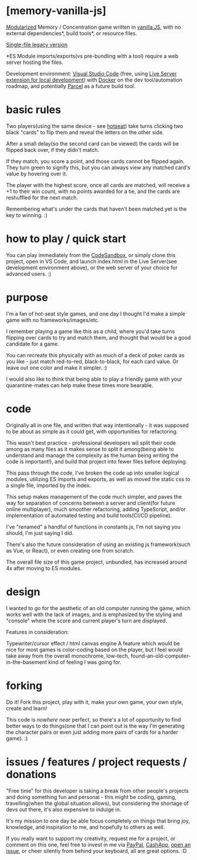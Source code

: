 # [memory-vanilla-js]
[Modularized](https://codesandbox.io/s/memory-vanilla-js-es-module-qft3o) Memory / Concentration game written in [vanilla JS](http://vanilla-js.com/), with no external dependencies*, build tools*, or resource files.

[Single-file legacy version](https://codepen.io/nmacfarlane/full/abOrWRy)

*ES Module imports/exports(vs pre-bundling with a tool) require a web server hosting the files.

Development environment: [Visual Studio Code](https://code.visualstudio.com/) (free, using [Live Server extension for local development](https://marketplace.visualstudio.com/items?itemName=ritwickdey.LiveServer)) with [Docker](https://www.docker.com/) on the dev tool/automation roadmap, and potentially [Parcel](https://parceljs.org/) as a future build tool.

# basic rules
Two players(using the same device - see [hotseat](https://en.wikipedia.org/wiki/Hotseat_(multiplayer_mode))) take turns clicking two black "cards" to flip them and reveal the letters on the other side.

After a small delay(so the second card can be viewed) the cards will be flipped back over, if they didn't match.

If they match, you score a point, and those cards cannot be flipped again. They turn green to signify this, but you can always view any matched card's value by hovering over it.

The player with the highest score, once all cards are matched, will receive a +1 to their win count, with no points awarded for a tie, and the cards are reshuffled for the next match.

Remembering what's under the cards that haven't been matched yet is the key to winning. :)

# how to play / quick start
You can play immediately from the [CodeSandbox](https://codesandbox.io/s/memory-vanilla-js-es-module-qft3o), or simply clone this project, open in VS Code, and launch index.html in the Live Server(see development environment above), or the web server of your choice for advanced users. :)

# purpose
I'm a fan of hot-seat style games, and one day I thought I'd make a simple game with no frameworks/images/etc.

I remember playing a game like this as a child, where you'd take turns flipping over cards to try and match them, and thought that would be a good candidate for a game.

You can recreate this physically with as much of a deck of poker cards as you like - just match red-to-red, black-to-black, for each card value. Or leave out one color and make it simpler. :)

I would also like to think that being able to play a friendly game with your quarantine-mates can help make these times more bearable.


# code
Originally all in one file, and written that way intentionally - it was supposed to be about as simple as it could get, with opportunities for refactoring.

This wasn't best practice - professional developers wil split their code among as many files as it makes sense to split it among(being able to understand and manage the complexity as the human being writing the code is important!), and build that project into fewer files before deploying.

This pass through the code, I've broken the code up into smaller logical modules, utilizing ES imports and exports, as well as moved the static css to a single file, imported by the index.

This setup makes management of the code much simpler, and paves the way for separation of concerns between a server and client(for future online multiplayer), much smoother refactoring, adding TypeScript, and/or implementation of automated testing and build tools(CI/CD pipeline).

I've "renamed" a handful of functions in constants.js, I'm not saying you should, I'm just saying I did.

There's also the future consideration of using an existing js framework(such as Vue, or React), or even creating one from scratch.

The overall file size of this game project, unbundled, has increased around 4x after moving to ES modules.


# design
I wanted to go for the aesthetic of an old computer running the game, which works well with the lack of images, and is emphasized by the styling and "console" where the score and current player's turn are displayed.

Features in consideration:

Typewriter/cursor effect / html canvas engine
A feature which would be nice for most games is color-coding based on the player, but I feel would take away from the overall monochrome, low-tech, found-an-old-computer-in-the-basement kind of feeling I was going for.

# forking
Do it! Fork this project, play with it, make your own game, your own style, create and learn!

This code is *nowhere near* perfect, so there's a lot of opportunity to find better ways to do things(one that I can point out is the way I'm generating the character pairs or even just adding more pairs of cards for a harder game). :)

# issues / features / project requests / donations
"Free time" for this developer is taking a break from other people's projects and doing something fun and personal - this might be coding, gaming, travelling(when the global situation allows), but considering the shortage of devs out there, it's also expensive to indulge in.

It's my mission to one day be able focus completely on things that bring joy, knowledge, and inspiration to me, and hopefully to others as well.

If you really want to support my creativity, request me for a project, or comment on this one, feel free to invest in me via [PayPal](https://www.paypal.com/paypalme/namacfarlane), [CashApp](https://cash.app/$nmacfarlane), [open an issue](https://github.com/nicholas-macfarlane/memory-vanilla-js/issues), or cheer silently from behind your keyboard, all are great options. :D



